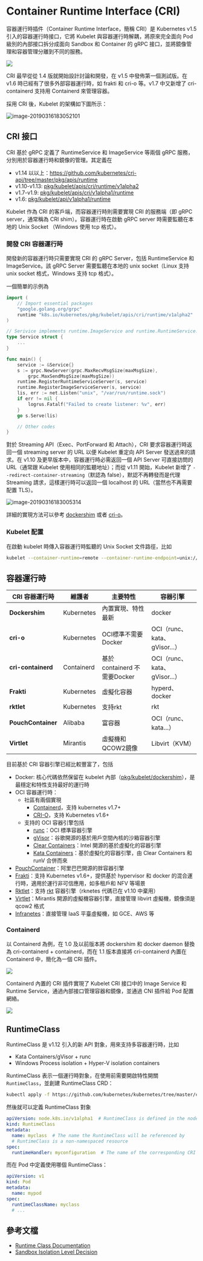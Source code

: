 # Container Runtime Interface (CRI)

容器運行時插件（Container Runtime Interface，簡稱 CRI）是 Kubernetes v1.5 引入的容器運行時接口，它將 Kubelet 與容器運行時解耦，將原來完全面向 Pod 級別的內部接口拆分成面向 Sandbox 和 Container 的 gRPC 接口，並將鏡像管理和容器管理分離到不同的服務。

![](images/cri.png)

CRI 最早從從 1.4 版就開始設計討論和開發，在 v1.5 中發佈第一個測試版。在 v1.6 時已經有了很多外部容器運行時，如 frakti 和 cri-o 等。v1.7 中又新增了 cri-containerd 支持用 Containerd 來管理容器。

採用 CRI 後，Kubelet 的架構如下圖所示：

![image-20190316183052101](assets/image-20190316183052101.png)

## CRI 接口

CRI 基於 gRPC 定義了 RuntimeService 和 ImageService 等兩個 gRPC 服務，分別用於容器運行時和鏡像的管理。其定義在

- v1.14 以以上：<https://github.com/kubernetes/cri-api/tree/master/pkg/apis/runtime>
- v1.10-v1.13: [pkg/kubelet/apis/cri/runtime/v1alpha2](https://github.com/kubernetes/kubernetes/tree/release-1.13/pkg/kubelet/apis/cri/runtime/v1alpha2)
- v1.7-v1.9: [pkg/kubelet/apis/cri/v1alpha1/runtime](https://github.com/kubernetes/kubernetes/tree/release-1.9/pkg/kubelet/apis/cri/v1alpha1/runtime)
- v1.6: [pkg/kubelet/api/v1alpha1/runtime](https://github.com/kubernetes/kubernetes/tree/release-1.6/pkg/kubelet/api/v1alpha1/runtime)

Kubelet 作為 CRI 的客戶端，而容器運行時則需要實現 CRI 的服務端（即 gRPC server，通常稱為 CRI shim）。容器運行時在啟動 gRPC server 時需要監聽在本地的 Unix Socket （Windows 使用 tcp 格式）。

### 開發 CRI 容器運行時

開發新的容器運行時只需要實現 CRI 的 gRPC Server，包括 RuntimeService 和 ImageService。該 gRPC Server 需要監聽在本地的 unix socket（Linux 支持 unix socket 格式，Windows 支持 tcp 格式）。

一個簡單的示例為

```go
import (
    // Import essential packages
    "google.golang.org/grpc"
    runtime "k8s.io/kubernetes/pkg/kubelet/apis/cri/runtime/v1alpha2"
)

// Serivice implements runtime.ImageService and runtime.RuntimeService.
type Service struct {
    ...
}

func main() {
    service := &Service{}
    s := grpc.NewServer(grpc.MaxRecvMsgSize(maxMsgSize),
        grpc.MaxSendMsgSize(maxMsgSize))
    runtime.RegisterRuntimeServiceServer(s, service)
    runtime.RegisterImageServiceServer(s, service)
    lis, err := net.Listen("unix", "/var/run/runtime.sock")
    if err != nil {
        logrus.Fatalf("Failed to create listener: %v", err)
    }
    go s.Serve(lis)

    // Other codes
}
```

對於 Streaming API（Exec、PortForward 和 Attach），CRI 要求容器運行時返回一個 streaming server 的 URL 以便 Kubelet 重定向 API Server 發送過來的請求。在 v1.10 及更早版本中，容器運行時必需返回一個 API Server 可直接訪問的 URL（通常跟 Kubelet 使用相同的監聽地址）；而從 v1.11 開始，Kubelet 新增了 `--redirect-container-streaming`（默認為 false），默認不再轉發而是代理 Streaming 請求，這樣運行時可以返回一個 localhost 的 URL（當然也不再需要配置 TLS）。

![image-20190316183005314](assets/image-20190316183005314.png)

詳細的實現方法可以參考 [dockershim](https://github.com/kubernetes/kubernetes/tree/master/pkg/kubelet/dockershim) 或者 [cri-o](https://github.com/kubernetes-incubator/cri-o)。

### Kubelet 配置

在啟動 kubelet 時傳入容器運行時監聽的 Unix Socket 文件路徑，比如

```sh
kubelet --container-runtime=remote --container-runtime-endpoint=unix:///var/run/runtime.sock --image-service-endpoint=unix:///var/run/runtime.sock
```

## 容器運行時

| **CRI** **容器運行時** | **維護者** | **主要特性**                 | **容器引擎**               |
| ---------------------- | ---------- | ---------------------------- | -------------------------- |
| **Dockershim**         | Kubernetes | 內置實現、特性最新           | docker                     |
| **cri-o**              | Kubernetes | OCI標準不需要Docker          | OCI（runc、kata、gVisor…） |
| **cri-containerd**     | Containerd | 基於 containerd 不需要Docker | OCI（runc、kata、gVisor…） |
| **Frakti**             | Kubernetes | 虛擬化容器                   | hyperd、docker             |
| **rktlet**             | Kubernetes | 支持rkt                      | rkt                        |
| **PouchContainer**     | Alibaba    | 富容器                       | OCI（runc、kata…）         |
| **Virtlet**            | Mirantis   | 虛擬機和QCOW2鏡像            | Libvirt（KVM）             |

目前基於 CRI 容器引擎已經比較豐富了，包括

- Docker: 核心代碼依然保留在 kubelet 內部（[pkg/kubelet/dockershim](https://github.com/kubernetes/kubernetes/tree/master/pkg/kubelet/dockershim)），是最穩定和特性支持最好的運行時
- OCI 容器運行時：
  - 社區有兩個實現
    - [Containerd](https://github.com/containerd/cri)，支持 kubernetes v1.7+
    - [CRI-O](https://github.com/kubernetes-incubator/cri-o)，支持 Kubernetes v1.6+
  - 支持的 OCI 容器引擎包括
    - [runc](https://github.com/opencontainers/runc)：OCI 標準容器引擎
    - [gVisor](https://github.com/google/gvisor)：谷歌開源的基於用戶空間內核的沙箱容器引擎
    - [Clear Containers](https://github.com/clearcontainers/runtime)：Intel 開源的基於虛擬化的容器引擎
    - [Kata Containers](https://github.com/kata-containers/runtime)：基於虛擬化的容器引擎，由 Clear Containers 和 runV 合併而來
- [PouchContainer](https://github.com/alibaba/pouch)：阿里巴巴開源的胖容器引擎
- [Frakti](https://github.com/kubernetes/frakti)：支持 Kubernetes v1.6+，提供基於 hypervisor 和 docker 的混合運行時，適用於運行非可信應用，如多租戶和 NFV 等場景
- [Rktlet](https://github.com/kubernetes-incubator/rktlet)：支持 [rkt](https://github.com/rkt/rkt) 容器引擎（rknetes 代碼已在 v1.10 中棄用）
- [Virtlet](https://github.com/Mirantis/virtlet)：Mirantis 開源的虛擬機容器引擎，直接管理 libvirt 虛擬機，鏡像須是 qcow2 格式
- [Infranetes](https://github.com/apporbit/infranetes)：直接管理 IaaS 平臺虛擬機，如 GCE、AWS 等

### Containerd

以 Containerd 為例，在 1.0 及以前版本將 dockershim 和 docker daemon 替換為 cri-containerd + containerd，而在 1.1 版本直接將 cri-containerd 內置在 Containerd 中，簡化為一個 CRI 插件。

![](images/cri-containerd.png)

Containerd 內置的 CRI 插件實現了 Kubelet CRI 接口中的 Image Service 和 Runtime Service，通過內部接口管理容器和鏡像，並通過 CNI 插件給 Pod 配置網絡。

![](images/containerd.png)

## RuntimeClass

RuntimeClass 是 v1.12 引入的新 API 對象，用來支持多容器運行時，比如

* Kata Containers/gVisor + runc
* Windows Process isolation + Hyper-V isolation containers

RuntimeClass 表示一個運行時對象，在使用前需要開啟特性開關 `RuntimeClass`，並創建 RuntimeClass CRD：

```sh
kubectl apply -f https://github.com/kubernetes/kubernetes/tree/master/cluster/addons/runtimeclass/runtimeclass_crd.yaml
```

然後就可以定義 RuntimeClass 對象

```yaml
apiVersion: node.k8s.io/v1alpha1  # RuntimeClass is defined in the node.k8s.io API group
kind: RuntimeClass
metadata:
  name: myclass  # The name the RuntimeClass will be referenced by
  # RuntimeClass is a non-namespaced resource
spec:
  runtimeHandler: myconfiguration  # The name of the corresponding CRI configuration
```

而在 Pod 中定義使用哪個 RuntimeClass：

```yaml
apiVersion: v1
kind: Pod
metadata:
  name: mypod
spec:
  runtimeClassName: myclass
  # ...
```

## 參考文檔

- [Runtime Class Documentation](https://kubernetes.io/docs/concepts/containers/runtime-class/#runtime-class)
- [Sandbox Isolation Level Decision](https://docs.google.com/document/d/1fe7lQUjYKR0cijRmSbH_y0_l3CYPkwtQa5ViywuNo8Q/preview)
